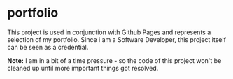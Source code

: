 # portfolio

This project is used in conjunction with Github Pages and represents a selection of my portfolio. Since i am a Software Developer, this project itself can be seen as a credential.

**Note:** I am in a bit of a time pressure - so the code of this project won't be cleaned up until more important things got resolved.

